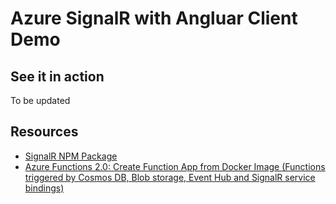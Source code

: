 # Azure SignalR with Angluar Client Demo
## See it in action
To be updated

## Resources
- [SignalR NPM Package](https://www.npmjs.com/package/@microsoft/signalr "SignalR NPM Package")
- [Azure Functions 2.0: Create Function App from Docker Image (Functions triggered by Cosmos DB, Blob storage, Event Hub and SignalR service bindings)](https://docs.microsoft.com/en-au/archive/blogs/atverma/azure-functions-2-0-create-function-app-from-docker-image-functions-triggered-by-cosmos-db-blob-storage-event-hub-and-signalr-service-bindings "Azure Functions 2.0: Create Function App from Docker Image (Functions triggered by Cosmos DB, Blob storage, Event Hub and SignalR service bindings)")
